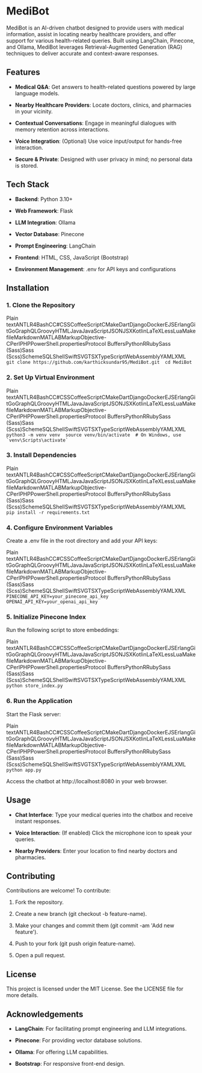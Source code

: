 MediBot
=======

MediBot is an AI-driven chatbot designed to provide users with medical information, assist in locating nearby healthcare providers, and offer support for various health-related queries. Built using LangChain, Pinecone, and Ollama, MediBot leverages Retrieval-Augmented Generation (RAG) techniques to deliver accurate and context-aware responses.

Features
--------

*   **Medical Q&A**: Get answers to health-related questions powered by large language models.
    
*   **Nearby Healthcare Providers**: Locate doctors, clinics, and pharmacies in your vicinity.
    
*   **Contextual Conversations**: Engage in meaningful dialogues with memory retention across interactions.
    
*   **Voice Integration**: (Optional) Use voice input/output for hands-free interaction.
    
*   **Secure & Private**: Designed with user privacy in mind; no personal data is stored.
    

Tech Stack
----------

*   **Backend**: Python 3.10+
    
*   **Web Framework**: Flask
    
*   **LLM Integration**: Ollama
    
*   **Vector Database**: Pinecone
    
*   **Prompt Engineering**: LangChain
    
*   **Frontend**: HTML, CSS, JavaScript (Bootstrap)
    
*   **Environment Management**: .env for API keys and configurations
    

Installation
------------

### 1\. Clone the Repository

Plain textANTLR4BashCC#CSSCoffeeScriptCMakeDartDjangoDockerEJSErlangGitGoGraphQLGroovyHTMLJavaJavaScriptJSONJSXKotlinLaTeXLessLuaMakefileMarkdownMATLABMarkupObjective-CPerlPHPPowerShell.propertiesProtocol BuffersPythonRRubySass (Sass)Sass (Scss)SchemeSQLShellSwiftSVGTSXTypeScriptWebAssemblyYAMLXML`   git clone https://github.com/karthicksundar95/MediBot.git  cd MediBot   `

### 2\. Set Up Virtual Environment

Plain textANTLR4BashCC#CSSCoffeeScriptCMakeDartDjangoDockerEJSErlangGitGoGraphQLGroovyHTMLJavaJavaScriptJSONJSXKotlinLaTeXLessLuaMakefileMarkdownMATLABMarkupObjective-CPerlPHPPowerShell.propertiesProtocol BuffersPythonRRubySass (Sass)Sass (Scss)SchemeSQLShellSwiftSVGTSXTypeScriptWebAssemblyYAMLXML``   python3 -m venv venv  source venv/bin/activate  # On Windows, use `venv\Scripts\activate`   ``

### 3\. Install Dependencies

Plain textANTLR4BashCC#CSSCoffeeScriptCMakeDartDjangoDockerEJSErlangGitGoGraphQLGroovyHTMLJavaJavaScriptJSONJSXKotlinLaTeXLessLuaMakefileMarkdownMATLABMarkupObjective-CPerlPHPPowerShell.propertiesProtocol BuffersPythonRRubySass (Sass)Sass (Scss)SchemeSQLShellSwiftSVGTSXTypeScriptWebAssemblyYAMLXML`   pip install -r requirements.txt   `

### 4\. Configure Environment Variables

Create a .env file in the root directory and add your API keys:

Plain textANTLR4BashCC#CSSCoffeeScriptCMakeDartDjangoDockerEJSErlangGitGoGraphQLGroovyHTMLJavaJavaScriptJSONJSXKotlinLaTeXLessLuaMakefileMarkdownMATLABMarkupObjective-CPerlPHPPowerShell.propertiesProtocol BuffersPythonRRubySass (Sass)Sass (Scss)SchemeSQLShellSwiftSVGTSXTypeScriptWebAssemblyYAMLXML`   PINECONE_API_KEY=your_pinecone_api_key  OPENAI_API_KEY=your_openai_api_key   `

### 5\. Initialize Pinecone Index

Run the following script to store embeddings:

Plain textANTLR4BashCC#CSSCoffeeScriptCMakeDartDjangoDockerEJSErlangGitGoGraphQLGroovyHTMLJavaJavaScriptJSONJSXKotlinLaTeXLessLuaMakefileMarkdownMATLABMarkupObjective-CPerlPHPPowerShell.propertiesProtocol BuffersPythonRRubySass (Sass)Sass (Scss)SchemeSQLShellSwiftSVGTSXTypeScriptWebAssemblyYAMLXML`   python store_index.py   `

### 6\. Run the Application

Start the Flask server:

Plain textANTLR4BashCC#CSSCoffeeScriptCMakeDartDjangoDockerEJSErlangGitGoGraphQLGroovyHTMLJavaJavaScriptJSONJSXKotlinLaTeXLessLuaMakefileMarkdownMATLABMarkupObjective-CPerlPHPPowerShell.propertiesProtocol BuffersPythonRRubySass (Sass)Sass (Scss)SchemeSQLShellSwiftSVGTSXTypeScriptWebAssemblyYAMLXML`   python app.py   `

Access the chatbot at http://localhost:8080 in your web browser.

Usage
-----

*   **Chat Interface**: Type your medical queries into the chatbox and receive instant responses.
    
*   **Voice Interaction**: (If enabled) Click the microphone icon to speak your queries.
    
*   **Nearby Providers**: Enter your location to find nearby doctors and pharmacies.
    

Contributing
------------

Contributions are welcome! To contribute:

1.  Fork the repository.
    
2.  Create a new branch (git checkout -b feature-name).
    
3.  Make your changes and commit them (git commit -am 'Add new feature').
    
4.  Push to your fork (git push origin feature-name).
    
5.  Open a pull request.
    

License
-------

This project is licensed under the MIT License. See the LICENSE file for more details.

Acknowledgements
----------------

*   **LangChain**: For facilitating prompt engineering and LLM integrations.
    
*   **Pinecone**: For providing vector database solutions.
    
*   **Ollama**: For offering LLM capabilities.
    
*   **Bootstrap**: For responsive front-end design.